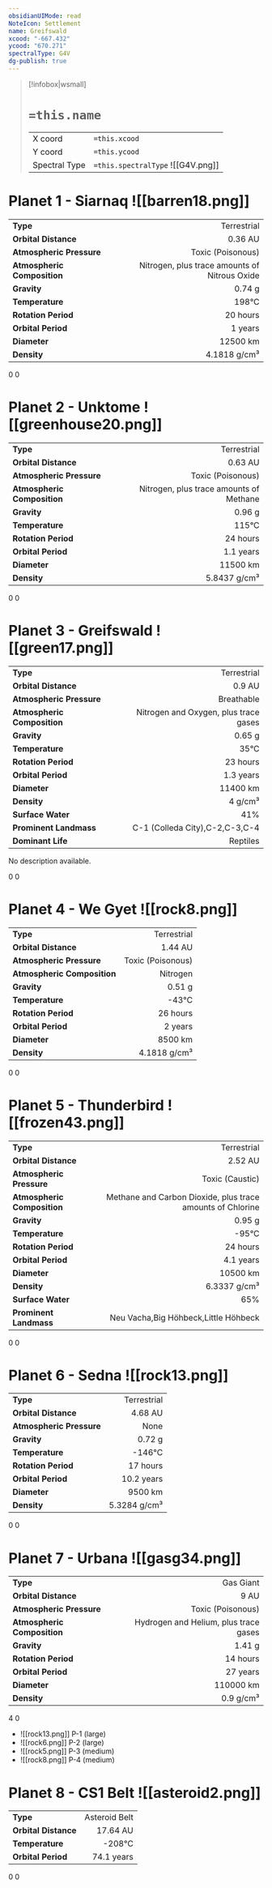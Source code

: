 ```yaml
---
obsidianUIMode: read
NoteIcon: Settlement
name: Greifswald
xcood: "-667.432"
ycood: "670.271"
spectralType: G4V
dg-publish: true
---
```

> [!infobox|wsmall]
> # `=this.name`
> | | |
> | - | - |
> | X coord | `=this.xcood` |
> | Y coord| `=this.ycood` |
> | Spectral Type | `=this.spectralType` ![[G4V.png]] |

# Planet 1 - Siarnaq ![[barren18.png]]
|                             |                           |
| --------------------------- | -------------------------:|
| **Type**                    |             Terrestrial |
| **Orbital Distance**        |   0.36 AU |
| **Atmospheric Pressure**    |       Toxic (Poisonous) |
| **Atmospheric Composition** |      Nitrogen, plus trace amounts of Nitrous Oxide |
| **Gravity**                 |        0.74 g |
| **Temperature**             |    198°C |
| **Rotation Period**         |  20 hours |
| **Orbital Period** | 1 years |
| **Diameter**                |      12500 km | 
| **Density**                 |    4.1818 g/cm³ |



0
0



# Planet 2 - Unktome ![[greenhouse20.png]]
|                             |                           |
| --------------------------- | -------------------------:|
| **Type**                    |             Terrestrial |
| **Orbital Distance**        |   0.63 AU |
| **Atmospheric Pressure**    |       Toxic (Poisonous) |
| **Atmospheric Composition** |      Nitrogen, plus trace amounts of Methane |
| **Gravity**                 |        0.96 g |
| **Temperature**             |    115°C |
| **Rotation Period**         |  24 hours |
| **Orbital Period** | 1.1 years |
| **Diameter**                |      11500 km | 
| **Density**                 |    5.8437 g/cm³ |



0
0



# Planet 3 - Greifswald ![[green17.png]]
|                             |                           |
| --------------------------- | -------------------------:|
| **Type**                    |             Terrestrial |
| **Orbital Distance**        |   0.9 AU |
| **Atmospheric Pressure**    |       Breathable |
| **Atmospheric Composition** |      Nitrogen and Oxygen, plus trace gases |
| **Gravity**                 |        0.65 g |
| **Temperature**             |    35°C |
| **Rotation Period**         |  23 hours |
| **Orbital Period** | 1.3 years |
| **Diameter**                |      11400 km | 
| **Density**                 |    4 g/cm³ |
| **Surface Water**           |           41% | 
| **Prominent Landmass**      |         C-1 (Colleda City),C-2,C-3,C-4 | 
| **Dominant Life**           |         Reptiles |

No description available.

0
0



# Planet 4 - We Gyet ![[rock8.png]]
|                             |                           |
| --------------------------- | -------------------------:|
| **Type**                    |             Terrestrial |
| **Orbital Distance**        |   1.44 AU |
| **Atmospheric Pressure**    |       Toxic (Poisonous) |
| **Atmospheric Composition** |      Nitrogen |
| **Gravity**                 |        0.51 g |
| **Temperature**             |    -43°C |
| **Rotation Period**         |  26 hours |
| **Orbital Period** | 2 years |
| **Diameter**                |      8500 km | 
| **Density**                 |    4.1818 g/cm³ |



0
0



# Planet 5 - Thunderbird ![[frozen43.png]]
|                             |                           |
| --------------------------- | -------------------------:|
| **Type**                    |             Terrestrial |
| **Orbital Distance**        |   2.52 AU |
| **Atmospheric Pressure**    |       Toxic (Caustic) |
| **Atmospheric Composition** |      Methane and Carbon Dioxide, plus trace amounts of Chlorine |
| **Gravity**                 |        0.95 g |
| **Temperature**             |    -95°C |
| **Rotation Period**         |  24 hours |
| **Orbital Period** | 4.1 years |
| **Diameter**                |      10500 km | 
| **Density**                 |    6.3337 g/cm³ |
| **Surface Water**           |           65% | 
| **Prominent Landmass**      |         Neu Vacha,Big Höhbeck,Little Höhbeck | 



0
0



# Planet 6 - Sedna ![[rock13.png]]
|                             |                           |
| --------------------------- | -------------------------:|
| **Type**                    |             Terrestrial |
| **Orbital Distance**        |   4.68 AU |
| **Atmospheric Pressure**    |       None |
| **Gravity**                 |        0.72 g |
| **Temperature**             |    -146°C |
| **Rotation Period**         |  17 hours |
| **Orbital Period** | 10.2 years |
| **Diameter**                |      9500 km | 
| **Density**                 |    5.3284 g/cm³ |



0
0



# Planet 7 - Urbana ![[gasg34.png]]
|                             |                           |
| --------------------------- | -------------------------:|
| **Type**                    |             Gas Giant |
| **Orbital Distance**        |   9 AU |
| **Atmospheric Pressure**    |       Toxic (Poisonous) |
| **Atmospheric Composition** |      Hydrogen and Helium, plus trace gases |
| **Gravity**                 |        1.41 g |
| **Rotation Period**         |  14 hours |
| **Orbital Period** | 27 years |
| **Diameter**                |      110000 km | 
| **Density**                 |    0.9 g/cm³ |



4
0

- ![[rock13.png]] P-1 (large)
- ![[rock6.png]] P-2 (large)
- ![[rock5.png]] P-3 (medium)
- ![[rock8.png]] P-4 (medium)


# Planet 8 - CS1 Belt ![[asteroid2.png]]
|                             |                           |
| --------------------------- | -------------------------:|
| **Type**                    |             Asteroid Belt |
| **Orbital Distance**        |   17.64 AU |
| **Temperature**             |    -208°C |
| **Orbital Period** | 74.1 years |



0
0



